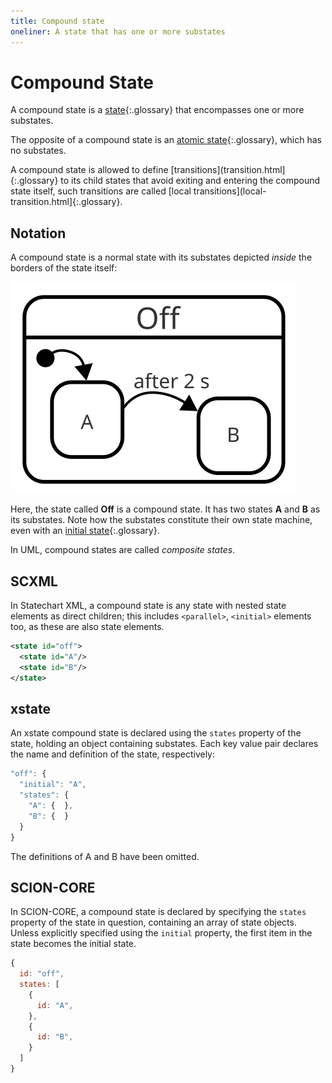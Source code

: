 ```yaml
---
title: Compound state
oneliner: A state that has one or more substates
---
```


# Compound State

A compound state is a [state](state.html){:.glossary} that encompasses one or more substates.

The opposite of a compound state is an [atomic state](atomic-state.html){:.glossary}, which has no substates.

A compound state is allowed to define [transitions](transition.html]{:.glossary} to its child states that avoid exiting and entering the compound state itself, such transitions are called [local transitions](local-transition.html]{:.glossary}.

## Notation

A compound state is a normal state with its substates depicted _inside_ the borders of the state itself:

![A state "Off" with substates A and B](compound-state.svg)

Here, the state called **Off** is a compound state.  It has two states **A** and **B** as its substates.  Note how the substates constitute their own state machine, even with an [initial state](initial-state.html){:.glossary}.

In UML, compound states are called _composite states_.

## SCXML

In Statechart XML, a compound state is any state with nested state elements as direct children; this includes `<parallel>`, `<initial>` elements too, as these are also state elements. 

``` xml
<state id="off">
  <state id="A"/>
  <state id="B"/>
</state>
```

## xstate

An xstate compound state is declared using the `states` property of the state, holding an object containing substates.  Each key value pair declares the name and definition of the state, respectively:

``` javascript
"off": {
  "initial": "A",
  "states": {
    "A": {  },
    "B": {  }
  }
}
```

The definitions of A and B have been omitted.

## SCION-CORE

In SCION-CORE, a compound state is declared by specifying the `states` property of the state in question, containing an array of state objects.  Unless explicitly specified using the `initial` property, the first item in the state becomes the initial state.

``` javascript
{
  id: "off",
  states: [
    {
      id: "A",
    },
    {
      id: "B",
    }
  ]
}
```
